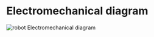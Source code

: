 Electromechanical diagram
====
![robot Electromechanical diagram](https://github.com/DexterTaha/WRO-2024-FUTURE-ENGINEERS/assets/130682580/cf044a31-d02e-4ec0-8634-870cd3d9da88)
